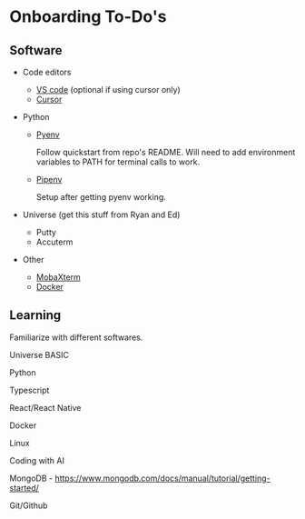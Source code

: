 # Onboarding To-Do's

## Software

- Code editors
  - [VS code](https://code.visualstudio.com/) (optional if using cursor only)
  - [Cursor](https://www.cursor.com/)
- Python
  - [Pyenv](https://github.com/pyenv-win/pyenv-win)

    Follow quickstart from repo's README.  Will need to add environment variables to PATH for terminal calls to work.

  - [Pipenv](https://pipenv.pypa.io/en/latest/installation.html)

    Setup after getting pyenv working.

- Universe (get this stuff from Ryan and Ed)
  - Putty
  - Accuterm
- Other
  - [MobaXterm](https://mobaxterm.mobatek.net/)
  - [Docker](https://www.docker.com/)

## Learning
Familiarize with different softwares.

Universe BASIC

Python

Typescript

React/React Native

Docker

Linux

Coding with AI

MongoDB - https://www.mongodb.com/docs/manual/tutorial/getting-started/

Git/Github
